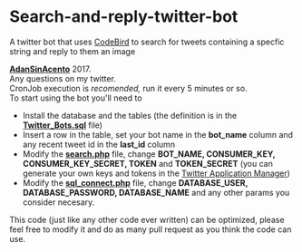 # Search-and-reply-twitter-bot
A twitter bot that uses [CodeBird](https://github.com/jublonet/codebird-php) to search for tweets containing a specfic string and reply to them an image

**[AdanSinAcento](http://www.twitter.com/adansinacento)** 2017.  
Any questions on my twitter.  
CronJob execution is _recomended,_ run it every 5 minutes or so.  
To start using the bot you'll need to 
* Install the database and the tables (the definition is in the **[Twitter_Bots.sql](Twitter_Bots.sql)** file)
* Insert a row in the table, set your bot name in the **bot_name** column and any recent tweet id in the **last_id** column
* Modify the **[search.php](search.php)** file, change **BOT_NAME, CONSUMER_KEY, CONSUMER_KEY_SECRET, TOKEN** and **TOKEN_SECRET** (you can generate your own keys and tokens in the [Twitter Application Manager](https://apps.twitter.com/))
* Modify the **[sql_connect.php](sql_connect.php)** file, change **DATABASE_USER, DATABASE_PASSWORD, DATABASE_NAME** and any other params you consider necesary.

  
This code (just like any other code ever written) can be optimized, please feel free to modify it and do as many pull request as you think the code can use.  
